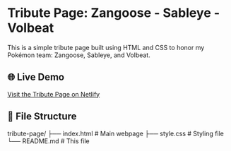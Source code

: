 # Tribute Page: Zangoose - Sableye - Volbeat

This is a simple tribute page built using HTML and CSS to honor my Pokémon team: Zangoose, Sableye, and Volbeat.

## 🌐 Live Demo

[Visit the Tribute Page on Netlify](https://your-site-name.netlify.app) 

## 📁 File Structure

tribute-page/
├── index.html # Main webpage
├── style.css # Styling file
└── README.md # This file